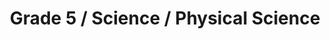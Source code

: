---
title: "Grade 5 / Science / Physical Science"
subject: "science"
grade: "5"
area: "ps"
next_steps:
  - instructions: "With your student, look at common chemical reactions like food cooking and wood burning. List the signs that show there is a chemical change. Discuss how particles rearrange when a chemical reaction occurs. Search “virtual lab chemical changes” online to support the discussion."
  - instructions: "With your student, list signs of chemical change in common reactions like food cooking. Discuss how particles rearrange when a chemical reaction occurs. Search “virtual lab chemical changes” online to support the discussion. Push objects to see how motion changes when different forces are applied."
  - instructions: "With your student, design and conduct an experiment to show if mixing kitchen substances causes chemical changes. Substances may include water, vinegar, baking soda, and salt. Search “virtual lab chemical changes” online for a list of data to collect. Push objects to see how motion changes when forces are applied."
---